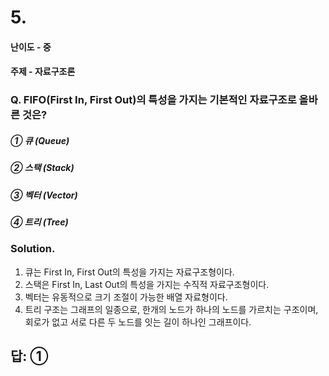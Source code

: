 # 5.
#### 난이도 - 중
#### 주제 - 자료구조론

### Q. FIFO(First In, First Out)의 특성을 가지는 기본적인 자료구조로 올바른 것은?

##### ① 큐 (Queue)
##### ② 스택 (Stack)
##### ③ 벡터 (Vector)
##### ④ 트리 (Tree)

### Solution. 
1. 큐는 First In, First Out의 특성을 가지는  자료구조형이다.
2. 스택은 First In, Last Out의 특성을 가지는 수직적 자료구조형이다.
3. 벡터는 유동적으로 크기 조절이 가능한 배열 자료형이다.
4. 트리 구조는 그래프의 일종으로, 한개의 노드가 하나의 노드를 가르치는 구조이며, 회로가 없고 서로 다른 두 노드를 잇는 길이 하나인 그래프이다.

## 답: ①
